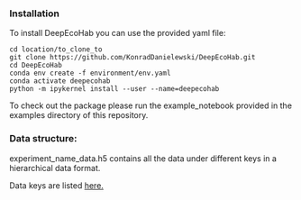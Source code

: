### Installation

To install DeepEcoHab you can use the provided yaml file:

```
cd location/to_clone_to
git clone https://github.com/KonradDanielewski/DeepEcoHab.git
cd DeepEcoHab
conda env create -f environment/env.yaml
conda activate deepecohab
python -m ipykernel install --user --name=deepecohab
```

To check out the package please run the example_notebook provided in the examples directory of this repository.

### Data structure:

experiment_name_data.h5 contains all the data under different keys in a hierarchical data format. 

Data keys are listed [here.](./docs/data_keys.md)
